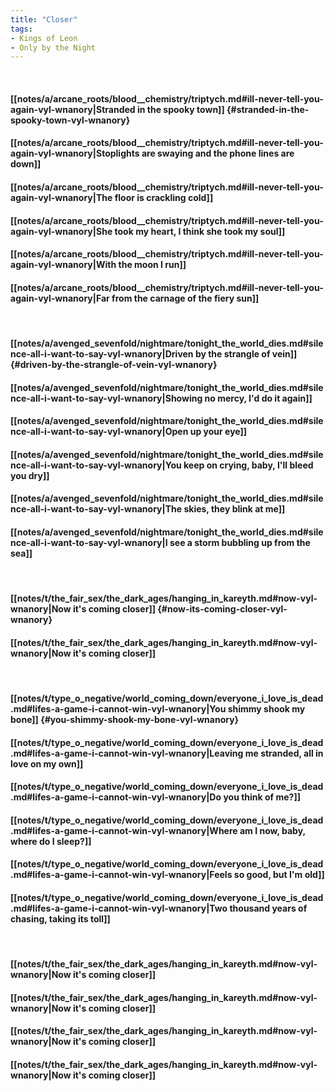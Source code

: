 ```yaml
---
title: "Closer"
tags:
- Kings of Leon
- Only by the Night
---
```

&nbsp;
#### [[notes/a/arcane_roots/blood__chemistry/triptych.md#ill-never-tell-you-again-vyl-wnanory|Stranded in the spooky town]] {#stranded-in-the-spooky-town-vyl-wnanory}
#### [[notes/a/arcane_roots/blood__chemistry/triptych.md#ill-never-tell-you-again-vyl-wnanory|Stoplights are swaying and the phone lines are down]]
#### [[notes/a/arcane_roots/blood__chemistry/triptych.md#ill-never-tell-you-again-vyl-wnanory|The floor is crackling cold]]
#### [[notes/a/arcane_roots/blood__chemistry/triptych.md#ill-never-tell-you-again-vyl-wnanory|She took my heart, I think she took my soul]]
#### [[notes/a/arcane_roots/blood__chemistry/triptych.md#ill-never-tell-you-again-vyl-wnanory|With the moon I run]]
#### [[notes/a/arcane_roots/blood__chemistry/triptych.md#ill-never-tell-you-again-vyl-wnanory|Far from the carnage of the fiery sun]]
&nbsp;
#### [[notes/a/avenged_sevenfold/nightmare/tonight_the_world_dies.md#silence-all-i-want-to-say-vyl-wnanory|Driven by the strangle of vein]] {#driven-by-the-strangle-of-vein-vyl-wnanory}
#### [[notes/a/avenged_sevenfold/nightmare/tonight_the_world_dies.md#silence-all-i-want-to-say-vyl-wnanory|Showing no mercy, I'd do it again]]
#### [[notes/a/avenged_sevenfold/nightmare/tonight_the_world_dies.md#silence-all-i-want-to-say-vyl-wnanory|Open up your eye]]
#### [[notes/a/avenged_sevenfold/nightmare/tonight_the_world_dies.md#silence-all-i-want-to-say-vyl-wnanory|You keep on crying, baby, I'll bleed you dry]]
#### [[notes/a/avenged_sevenfold/nightmare/tonight_the_world_dies.md#silence-all-i-want-to-say-vyl-wnanory|The skies, they blink at me]]
#### [[notes/a/avenged_sevenfold/nightmare/tonight_the_world_dies.md#silence-all-i-want-to-say-vyl-wnanory|I see a storm bubbling up from the sea]]
&nbsp;
#### [[notes/t/the_fair_sex/the_dark_ages/hanging_in_kareyth.md#now-vyl-wnanory|Now it's coming closer]] {#now-its-coming-closer-vyl-wnanory}
#### [[notes/t/the_fair_sex/the_dark_ages/hanging_in_kareyth.md#now-vyl-wnanory|Now it's coming closer]]
&nbsp;
#### [[notes/t/type_o_negative/world_coming_down/everyone_i_love_is_dead.md#lifes-a-game-i-cannot-win-vyl-wnanory|You shimmy shook my bone]] {#you-shimmy-shook-my-bone-vyl-wnanory}
#### [[notes/t/type_o_negative/world_coming_down/everyone_i_love_is_dead.md#lifes-a-game-i-cannot-win-vyl-wnanory|Leaving me stranded, all in love on my own]]
#### [[notes/t/type_o_negative/world_coming_down/everyone_i_love_is_dead.md#lifes-a-game-i-cannot-win-vyl-wnanory|Do you think of me?]]
#### [[notes/t/type_o_negative/world_coming_down/everyone_i_love_is_dead.md#lifes-a-game-i-cannot-win-vyl-wnanory|Where am I now, baby, where do I sleep?]]
#### [[notes/t/type_o_negative/world_coming_down/everyone_i_love_is_dead.md#lifes-a-game-i-cannot-win-vyl-wnanory|Feels so good, but I'm old]]
#### [[notes/t/type_o_negative/world_coming_down/everyone_i_love_is_dead.md#lifes-a-game-i-cannot-win-vyl-wnanory|Two thousand years of chasing, taking its toll]]
&nbsp;
#### [[notes/t/the_fair_sex/the_dark_ages/hanging_in_kareyth.md#now-vyl-wnanory|Now it's coming closer]]
#### [[notes/t/the_fair_sex/the_dark_ages/hanging_in_kareyth.md#now-vyl-wnanory|Now it's coming closer]]
#### [[notes/t/the_fair_sex/the_dark_ages/hanging_in_kareyth.md#now-vyl-wnanory|Now it's coming closer]]
#### [[notes/t/the_fair_sex/the_dark_ages/hanging_in_kareyth.md#now-vyl-wnanory|Now it's coming closer]]
